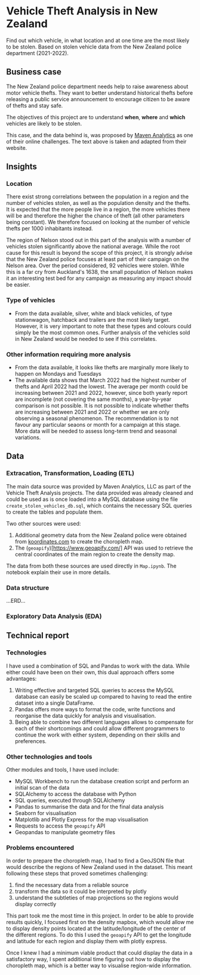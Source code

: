 # Vehicle Theft Analysis in New Zealand
Find out which vehicle, in what location and at one time are the most likely to be stolen. Based on stolen vehicle data from the New Zealand police department (2021-2022).

## Business case
The New Zealand police department needs help to raise awareness about motor vehicle thefts. They want to better understand historical thefts before releasing a public service announcement to encourage citizen to be aware of thefts and stay safe.

The objectives of this project are to understand **when**, **where** and **which** vehicles are likely to be stolen. 

This case, and the data behind is, was proposed by [Maven Analytics](https://app.mavenanalytics.io/guided-projects/3) as one of their online challenges. The text above is taken and adapted from their website.

## Insights
### Location
There exist strong correlations between the population in a region and the number of vehicles stolen, as well as the population density and the thefts. It is expected that the more people live in a region, the more vehicles there will be and therefore the higher the chance of theft (all other parameters being constant). We therefore focused on looking at the number of vehicle thefts per 1000 inhabitants instead.

The region of Nelson stood out in this part of the analysis with a number of vehicles stolen significantly above the national average. While the root cause for this result is beyond the scope of this project, it is strongly advise that the New Zealand police focuses at least part of their campaign on the Nelson area. Over the period considered, 92 vehicles were stolen. While this is a far cry from Auckland's 1638, the small population of Nelson makes it an interesting test bed for any campaign as measuring any impact should be easier.

### Type of vehicles
* From the data available, silver, white and black vehicles, of type stationwagon, hatchback and trailers are the most likely target. However, it is very important to note that these types and colours could simply be the most common ones. Further analysis of the vehicles sold in New Zealand would be needed to see if this correlates.

### Other information requiring more analysis
* From the data available, it looks like thefts are marginally more likely to happen on Mondays and Tuesdays
* The available data shows that March 2022 had the highest number of thefts and April 2022 had the lowest. The average per month could be increasing between 2021 and 2022, however, since both yearly report are incomplete (not covering the same months), a year-by-year comparison is not possible. It is not possible to indicate whether thefts are increasing between 2021 and 2022 or whether we are only observing a seasonal phenomenon. The recommendation is to not favour any particular seaons or month for a campaign at this stage. More data will be needed to assess long-term trend and seasonal variations.

## Data
### Extracation, Transformation, Loading (ETL) 
The main data source was provided by Maven Analytics, LLC as part of the Vehicle Theft Analysis projects. The data provided was already cleaned and could be used as is once loaded into a MySQL database using the file `create_stolen_vehicles_db.sql`, which contains the necessary SQL queries to create the tables and populate them.

Two other sources were used:
1. Additional geometry data from the New Zealand police were obtained from [koordinates.com](https://koordinates.com/layer/105480-nz-police-district-boundaries-29-april-2021/) to create the choropleth map.
2. The (`geoapify`)[https://www.geoapify.com/] API was used to retrieve the central coordinates of the main region to create the density map.

The data from both these sources are used directly in `Map.ipynb`. The notebook explain their use in more details.

### Data structure
...ERD...

### Exploratory Data Analysis (EDA)


## Technical report
### Technologies
I have used a combination of SQL and Pandas to work with the data. While either could have been on their own, this dual approach offers some advantages:
1. Writing effective and targeted SQL queries to access the MySQL database can easily be scaled up compared to having to read the entire dataset into a single DataFrame.
2. Pandas offers more ways to format the code, write functions and reorganise the data quickly for analysis and visualisation.
3. Being able to combine two different languages allows to compensate for each of their shortcomings and could allow different programmers to continue the work with either system, depending on their skills and preferences.

### Other technologies and tools
Other modules and tools, I have used include:
- MySQL Workbench to run the database creation script and perform an initial scan of the data
- SQLAlchemy to access the database with Python
- SQL queries, executed through SQLAlchemy
- Pandas to summarise the data and for the final data analysis
- Seaborn for visualisation
- Matplotlib and Plotly Express for the map visualisation
- Requests to access the `geoapify` API
- Geopandas to manipulate geometry files

### Problems encountered
In order to prepare the choropleth map, I had to find a GeoJSON file that would describe the regions of New Zealand used in the dataset. This meant following these steps that proved sometimes challenging:
1. find the necessary data from a reliable source
2. transform the data so it could be interpreted by plotly
3. understand the subtleties of map projections so the regions would display correctly

This part took me the most time in this project. In order to be able to provide results quickly, I focused first on the density mapbox, which would allow me to display density points located at the latitude/longitude of the center of the different regions. To do this I used the `geoapify` API to get the longitude and latitude for each region and display them with plotly express.

Once I knew I had a minimum viable product that could display the data in a satisfactory way, I spent additional time figuring out how to display the choropleth map, which is a better way to visualise region-wide information.